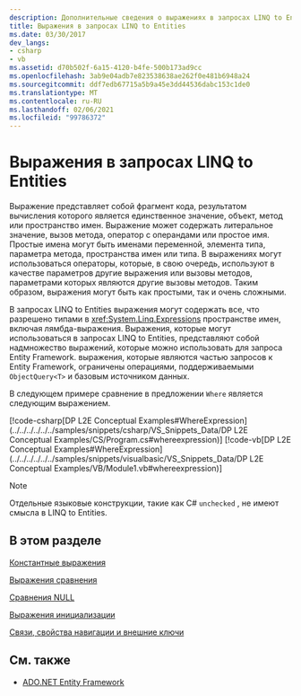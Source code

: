 ```yaml
---
description: Дополнительные сведения о выражениях в запросах LINQ to Entities
title: Выражения в запросах LINQ to Entities
ms.date: 03/30/2017
dev_langs:
- csharp
- vb
ms.assetid: d70b502f-6a15-4120-b4fe-500b173ad9cc
ms.openlocfilehash: 3ab9e04adb7e823538638ae262f0e481b6948a24
ms.sourcegitcommit: ddf7edb67715a5b9a45e3dd44536dabc153c1de0
ms.translationtype: MT
ms.contentlocale: ru-RU
ms.lasthandoff: 02/06/2021
ms.locfileid: "99786372"
---
```

# <a name="expressions-in-linq-to-entities-queries"></a>Выражения в запросах LINQ to Entities

Выражение представляет собой фрагмент кода, результатом вычисления которого является единственное значение, объект, метод или пространство имен. Выражение может содержать литеральное значение, вызов метода, оператор с операндами или простое имя. Простые имена могут быть именами переменной, элемента типа, параметра метода, пространства имен или типа. В выражениях могут использоваться операторы, которые, в свою очередь, используют в качестве параметров другие выражения или вызовы методов, параметрами которых являются другие вызовы методов. Таким образом, выражения могут быть как простыми, так и очень сложными.  
  
 В запросах LINQ to Entities выражения могут содержать все, что разрешено типами в <xref:System.Linq.Expressions> пространстве имен, включая лямбда-выражения. Выражения, которые могут использоваться в запросах LINQ to Entities, представляют собой надмножество выражений, которые можно использовать для запроса Entity Framework. выражения, которые являются частью запросов к Entity Framework, ограничены операциями, поддерживаемыми `ObjectQuery<T>` и базовым источником данных.  
  
 В следующем примере сравнение в предложении `Where` является следующим выражением.  
  
 [!code-csharp[DP L2E Conceptual Examples#WhereExpression](../../../../../../samples/snippets/csharp/VS_Snippets_Data/DP L2E Conceptual Examples/CS/Program.cs#whereexpression)]
 [!code-vb[DP L2E Conceptual Examples#WhereExpression](../../../../../../samples/snippets/visualbasic/VS_Snippets_Data/DP L2E Conceptual Examples/VB/Module1.vb#whereexpression)]  
  
> [!NOTE]
> Отдельные языковые конструкции, такие как C# `unchecked` , не имеют смысла в LINQ to Entities.  
  
## <a name="in-this-section"></a>В этом разделе  

 [Константные выражения](constant-expressions.md)  
  
 [Выражения сравнения](comparison-expressions.md)  
  
 [Сравнения NULL](null-comparisons.md)  
  
 [Выражения инициализации](initialization-expressions.md)  
  
 [Связи, свойства навигации и внешние ключи](/ef/ef6/fundamentals/relationships)  
  
## <a name="see-also"></a>См. также

- [ADO.NET Entity Framework](../index.md)
